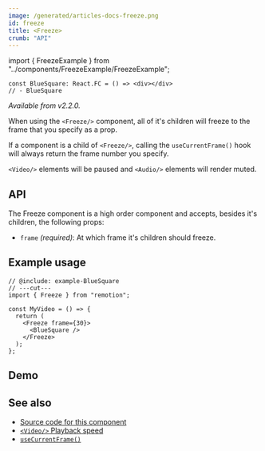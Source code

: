 ```yaml
---
image: /generated/articles-docs-freeze.png
id: freeze
title: <Freeze>
crumb: "API"
---
```


import { FreezeExample } from "../components/FreezeExample/FreezeExample";

```twoslash include example
const BlueSquare: React.FC = () => <div></div>
// - BlueSquare
```

_Available from v2.2.0._

When using the `<Freeze/>` component, all of it's children will freeze to the frame that you specify as a prop.

If a component is a child of `<Freeze/>`, calling the `useCurrentFrame()` hook will always return the frame number you specify.

`<Video/>` elements will be paused and `<Audio/>` elements will render muted.

## API

The Freeze component is a high order component and accepts, besides it's children, the following props:

- `frame` _(required)_: At which frame it's children should freeze.

## Example usage

```tsx twoslash
// @include: example-BlueSquare
// ---cut---
import { Freeze } from "remotion";

const MyVideo = () => {
  return (
    <Freeze frame={30}>
      <BlueSquare />
    </Freeze>
  );
};
```

## Demo

<FreezeExample />

## See also

- [Source code for this component](https://github.com/remotion-dev/remotion/blob/main/packages/core/src/freeze.tsx)
- [`<Video/>` Playback speed](/docs/video#playbackrate)
- [`useCurrentFrame()`](/docs/use-current-frame)

